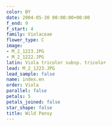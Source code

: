 ```yaml
---
color: BY
date: 2004-05-30 00:00:00+00:00
f_end: 9
f_start: 4
family: Violaceae
flower_type: C
image:
- M_2_1223.JPG
- M_2_1222.JPG
latin: Viola tricolor subsp. tricolor
lead: M_2_1223.JPG
lead_sample: false
name: index.en
order: Viola
parallel: false
petals: 5
petals_joined: false
star_shape: false
title: Wild Pansy
---
```


